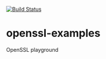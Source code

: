[![Build Status](https://travis-ci.org/falk-werner/openssl-examples.svg?branch=master)](https://travis-ci.org/falk-werner/openssl-examples)

# openssl-examples
OpenSSL playground
